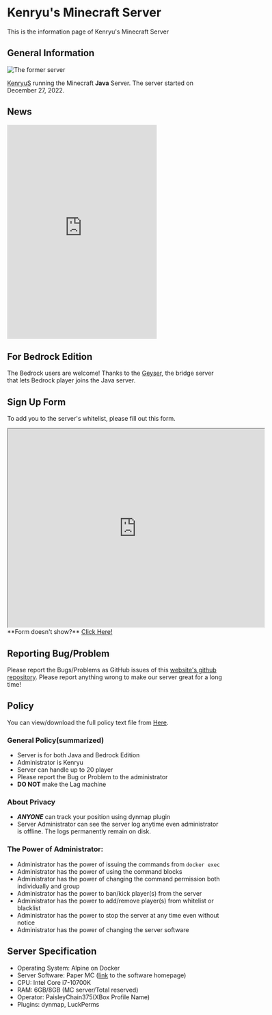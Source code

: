 # Kenryu's Minecraft Server
This is the information page of Kenryu's Minecraft Server

## General Information
![The former server](https://kenryus.github.io/kenryumcserver/IMG/1.png)

[KenryuS](https://github.com/kenryuS) running the Minecraft **Java** Server. The server started on December 27, 2022.

## News
<iframe src="https://discord.com/widget?id=849881387502534667&theme=dark" width="350" height="500" allowtransparency="true" frameborder="0" sandbox="allow-popups allow-popups-to-escape-sandbox allow-same-origin allow-scripts"></iframe>

## For Bedrock Edition
The Bedrock users are welcome! Thanks to the [Geyser](https://github.com/GeyserMC/Geyser), the bridge server that lets Bedrock player joins the Java server.

## Sign Up Form

To add you to the server's whitelist, please fill out this form.

<iframe src="https://docs.google.com/forms/d/e/1FAIpQLSexwiucdC6I29GSAKNld9XF3ESNZcYZ9rn9DcSw3t7tywnlbw/viewform?embedded=true" width="600" height="463" frameborder="1" marginheight="0" marginwidth="0">Loading…</iframe>
**Form doesn't show?**
<a href='https://forms.gle/RX6CmUUxxHGoupzc8' target=new>Click Here!</a>

## Reporting Bug/Problem

Please report the Bugs/Problems as GitHub issues of this [website's github repository](https://github.com/kenryuS/kenryumcserver/issues). Please report anything wrong to make our server great for a long time!

## Policy
You can view/download the full policy text file from [Here](https://kenryus.github.io/kenryumcserver/policy.txt).

### General Policy(summarized)
- Server is for both Java and Bedrock Edition
- Administrator is Kenryu
- Server can handle up to 20 player
- Please report the Bug or Problem to the administrator
- **DO NOT** make the Lag machine

### About Privacy
- ***ANYONE*** can track your position using dynmap plugin
- Server Administrator can see the server log anytime even administrator is offline. The logs permanently remain on disk.

### The Power of Administrator:
- Administrator has the power of issuing the commands from `docker exec`
- Administrator has the power of using the command blocks
- Administrator has the power of changing the command permission both individually and group
- Administrator has the power to ban/kick player(s) from the server
- Administrator has the power to add/remove player(s) from whitelist or blacklist
- Administrator has the power to stop the server at any time even without notice
- Administrator has the power of changing the server software

## Server Specification

- Operating System: Alpine on Docker
- Server Software: Paper MC ([link](https://papermc.io/) to the software homepage)
- CPU: Intel Core i7-10700K
- RAM: 6GB/8GB (MC server/Total reserved)
- Operator: PaisleyChain375(XBox Profile Name)
- Plugins: dynmap, LuckPerms
